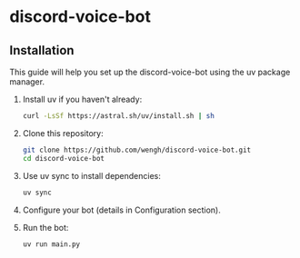 # discord-voice-bot

## Installation

This guide will help you set up the discord-voice-bot using the uv package manager.

1. Install uv if you haven't already:
   ```bash
   curl -LsSf https://astral.sh/uv/install.sh | sh
   ```

2. Clone this repository:
   ```bash
   git clone https://github.com/wengh/discord-voice-bot.git
   cd discord-voice-bot
   ```

3. Use uv sync to install dependencies:
   ```bash
   uv sync
   ```

4. Configure your bot (details in Configuration section).

5. Run the bot:
   ```bash
   uv run main.py
   ```
